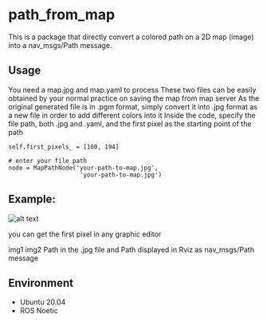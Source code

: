 # path_from_map
This is a package that directly convert a colored path on a 2D map (image) into a nav_msgs/Path message. 
## Usage
You need a map.jpg and map.yaml to process
These two files can be easily obtained by your normal practice on saving the map from map server
As the original generated file is in .pgm format, simply convert it into .jpg format as a new file in order to add different colors into it
Inside the code, specify the file path, both .jpg and .yaml, and the first pixel as the starting point of the path

```
self.first_pixels_ = [160, 194]

# enter your file path
node = MapPathNode('your-path-to-map.jpg',
                    'your-path-to-map.jpg')
```
## Example:

![alt text](https://ibb.co/dtyx66P)

you can get the first pixel in any graphic editor

img1 img2
Path in the .jpg file and Path displayed in Rviz as nav_msgs/Path message

## Environment
- Ubuntu 20.04
- ROS Noetic


